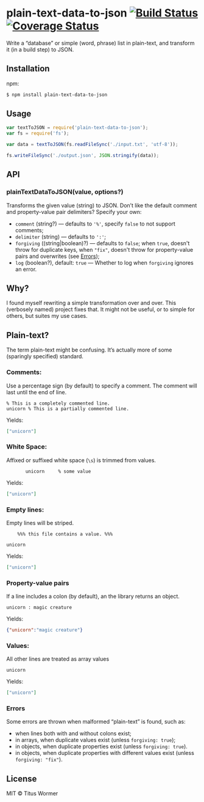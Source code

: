 # plain-text-data-to-json [![Build Status](https://img.shields.io/travis/wooorm/plain-text-data-to-json.svg?style=flat)](https://travis-ci.org/wooorm/plain-text-data-to-json) [![Coverage Status](https://img.shields.io/coveralls/wooorm/plain-text-data-to-json.svg?style=flat)](https://coveralls.io/r/wooorm/plain-text-data-to-json?branch=master)

Write a “database” or simple (word, phrase) list in plain-text, and transform it (in a build step) to JSON.

## Installation

npm:
```sh
$ npm install plain-text-data-to-json
```

## Usage

```js
var textToJSON = require('plain-text-data-to-json');
var fs = require('fs');

var data = textToJSON(fs.readFileSync('./input.txt', 'utf-8'));

fs.writeFileSync('./output.json', JSON.stringify(data));
```

## API

### plainTextDataToJSON(value, options?)

Transforms the given value (string) to JSON.
Don’t like the default comment and property-value pair delimiters? Specify your own:

- `comment` (string?) — defaults to `'%'`, specify `false` to not support comments;
- `delimiter` (string) — defaults to `':'`;
- `forgiving` ((string|boolean)?) — defaults to `false`; when `true`, doesn't throw for duplicate keys, when `"fix"`, doesn't throw for property-value pairs and overwrites (see [Errors](https://github.com/wooorm/plain-text-data-to-json#errors));
- `log` (boolean?), default: `true` — Whether to log when `forgiving` ignores an error.

## Why?

I found myself rewriting a simple transformation over and over. This (verbosely named) project fixes that. It might not be useful, or to simple for others, but suites my use cases.

## Plain-text?

The term plain-text might be confusing. It’s actually more of some (sparingly specified) standard.

### Comments:

Use a percentage sign (by default) to specify a comment. The comment will last until the end of line.

```
% This is a completely commented line.
unicorn % This is a partially commented line.
```

Yields:

```json
["unicorn"]
```

### White Space:

Affixed or suffixed white space (`\s`) is trimmed from values.

```
       unicorn     % some value
```

Yields:

```json
["unicorn"]
```

### Empty lines:

Empty lines will be striped.

```
    %%% this file contains a value. %%%    

unicorn
```

Yields:

```json
["unicorn"]
```

### Property-value pairs

If a line includes a colon (by default), an the library returns an object.

```
unicorn : magic creature
```

Yields:

```json
{"unicorn":"magic creature"}
```

### Values:

All other lines are treated as array values

```
unicorn
```

Yields:

```json
["unicorn"]
```

### Errors

Some errors are thrown when malformed “plain-text” is found, such as:

- when lines both with and without colons exist;
- in arrays, when duplicate values exist (unless `forgiving: true`);
- in objects, when duplicate properties exist (unless `forgiving: true`).
- in objects, when duplicate properties with different values exist (unless `forgiving: "fix"`).

## License

MIT © Titus Wormer
